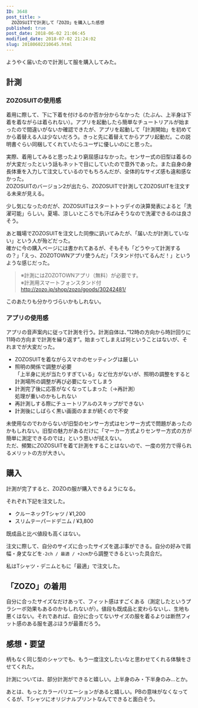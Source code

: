 ```yaml
---
ID: 3648
post_title: >
  ZOZOSUITで計測して「ZOZO」を購入した感想
published: true
post_date: 2018-06-02 21:06:45
modified_date: 2018-07-02 21:24:02
slug: 20180602210645.html
---
```

<p>ようやく届いたので計測して服を購入してみた。</p>
<h2>計測</h2>
<h3>ZOZOSUITの使用感</h3>
<p>着用に際して、下に下着を付けるのか否か分からなかった（たぶん、上半身は下着を着ながらは着られない）。アプリを起動したら簡単なチュートリアルが始まったので間違いがないか確認できたが、アプリを起動して「計測開始」を初めてから着替える人は少ないだろう。きっと先に着替えてからアプリ起動だ。この説明書ぐらい同梱してくれていたらユーザに優しいのにと思った。</p>
<p>実際、着用してみると思ったより窮屈感はなかった。センサー式の旧型は着るのが大変だったという話もネットで目にしていたので意外であった。また自身の身長体重を入力して注文しているのでもちろんだが、全体的なサイズ感も違和感なかった。<br />
ZOZOSUITのバージョン2が出たら、ZOZOSUITで計測してZOZOSUITを注文する未来が見える。</p>
<p>少し気になったのだが、ZOZOSUITはスタートトゥデイの決算発表によると「洗濯可能」らしい。夏場、涼しいところでも汗ばみそうなので洗濯できるのは良さそう。</p>
<p>あと職場でZOZOSUITを注文した同僚に訊いてみたが、「届いたが計測していない」という人が殆どだった。<br />
確かに今の購入ページには書かれてあるが、そもそも「どうやって計測するの？」「えっ、ZOZOTOWNアプリ使うんだ」「スタンド付いてるんだ！」というような感じだった。</p>
<blockquote><p>※計測にはZOZOTOWNアプリ（無料）が必要です。<br />
※計測用スマートフォンスタンド付<br />
<a href="http://zozo.jp/shop/zozo/goods/30242481/">http://zozo.jp/shop/zozo/goods/30242481/</a></p></blockquote>
<p>このあたりも分かりづらいかもしれない。</p>
<h3>アプリの使用感</h3>
<p>アプリの音声案内に従って計測を行う。計測自体は、&#8221;12時の方向から時計回りに11時の方向まで計測を繰り返す&#8221;。始まってしまえば何ということはないが、それまでが大変だった。</p>
<ul>
<li>ZOZOSUITを着ながらスマホのセッティングは厳しい</li>
<li>照明の関係で調整が必要<br />
「上半身に光が当たりすぎている」など仕方がないが、照明の調整をすると計測場所の調整が再び必要になってしまう</li>
<li>計測完了後に応答がなくなってしまった（→再計測）<br />
処理が重いのかもしれない</li>
<li>再計測しする際にチュートリアルのスキップができない</li>
<li>計測後にしばらく黒い画面のままが続くので不安</li>
</ul>
<p>未使用なのでわからないが旧型のセンサー方式はセンサー方式で問題があったのかもしれない。旧型の魅力があるだけに「マーカー方式よりセンサー方式の方が簡単に測定できるのでは」という思いが拭えない。<br />
ただ、頻繁にZOZOSUITを着て計測をすることはないので、一度の労力で得られるメリットの方が大きい。</p>
<h2>購入</h2>
<p>計測が完了すると、ZOZOの服が購入できるようになる。</p>
<p>それぞれ下記を注文した。</p>
<ul>
<li>クルーネックTシャツ / ¥1,200</li>
<li>スリムテーパードデニム / ¥3,800</li>
</ul>
<p>既成品と比べ値段も高くはない。</p>
<p>注文に際して、自分のサイズに合ったサイズを選ぶ事ができる。自分の好みで肩幅・身丈などを<code>-2ch / 最適 / +2cm</code>から調整できるといった具合だ。</p>
<p>私はTシャツ・デニムともに「最適」で注文した。</p>
<h2>「ZOZO」の着用</h2>
<p>自分に合ったサイズなだけあって、フィット感はすごくある（測定したというプラシーボ効果もあるのかもしれないが）。値段も既成品と変わらないし、生地も悪くはない。それであれば、自分に合ってないサイズの服を着るよりは断然フィット感のある服を選ぶほうが最善だろう。</p>
<h2>感想・要望</h2>
<p>柄もなく同じ型のシャツでも、もう一度注文したいなと思わせてくれる体験をさせてくれた。</p>
<p>計測については、部分計測ができると嬉しい。上半身のみ・下半身のみ…とか。</p>
<p>あとは、もっとカラーバリエーションがあると嬉しい。PBの意味がなくなってくるが、Tシャツにオリジナルプリントなんてできると面白そう。</p>